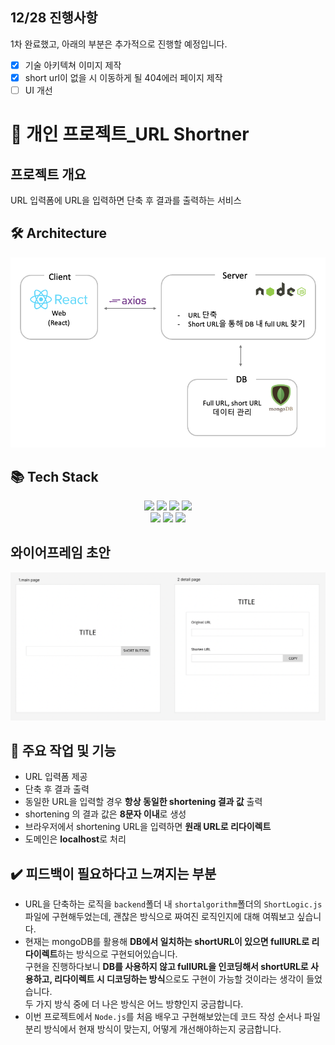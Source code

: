 ## 12/28 진행사항
1차 완료했고, 아래의 부분은 추가적으로 진행할 예정입니다.
- [x] 기술 아키텍쳐 이미지 제작
- [x] short url이 없을 시 이동하게 될 404에러 페이지 제작
- [ ] UI 개선 

# 🔎 개인 프로젝트_URL Shortner
## 프로젝트 개요
URL 입력폼에 URL을 입력하면 단축 후 결과를 출력하는 서비스
## 🛠 Architecture
<img src="./frontend/images/Architecture.png"/>

## 📚 Tech Stack 
<div align=center> 
<img src="https://img.shields.io/badge/html5-E34F26?style=for-the-badge&logo=html5&logoColor=white"> 
  <img src="https://img.shields.io/badge/css-1572B6?style=for-the-badge&logo=css3&logoColor=white"> 
  <img src="https://img.shields.io/badge/javascript-F7DF1E?style=for-the-badge&logo=javascript&logoColor=black"> 
  <img src="https://img.shields.io/badge/react-61DAFB?style=for-the-badge&logo=react&logoColor=black">
  <br/>
  <img src="https://img.shields.io/badge/node.js-339933?style=for-the-badge&logo=Node.js&logoColor=white">
  <img src="https://img.shields.io/badge/jquery-0769AD?style=for-the-badge&logo=jquery&logoColor=white">
  <img src="https://img.shields.io/badge/mongoDB-47A248?style=for-the-badge&logo=MongoDB&logoColor=white">
</div>

## 와이어프레임 초안 
<img src="./images/urlShortner_wireframe.png "/>

## 📝 주요 작업 및 기능
- URL 입력폼 제공
- 단축 후 결과 출력
- 동일한 URL을 입력할 경우 **항상 동일한 shortening 결과 값** 출력
- shortening 의 결과 값은 **8문자 이내**로 생성
- 브라우저에서 shortening URL을 입력하면 **원래 URL로 리다이렉트**
- 도메인은 **localhost**로 처리 

## ✔️ 피드백이 필요하다고 느껴지는 부분
- URL을 단축하는 로직을 `backend`폴더 내 `shortalgorithm`폴더의 `ShortLogic.js`파일에 구현해두었는데, 괜찮은 방식으로 짜여진 로직인지에 대해 여쭤보고 싶습니다.
- 현재는 mongoDB를 활용해 **DB에서 일치하는 shortURL이 있으면 fullURL로 리다이렉트**하는 방식으로 구현되어있습니다.     
구현을 진행하다보니 **DB를 사용하지 않고 fullURL을 인코딩해서 shortURL로 사용하고, 리다이렉트 시 디코딩하는 방식**으로도 구현이 가능할 것이라는 생각이 들었습니다.    
두 가지 방식 중에 더 나은 방식은 어느 방향인지 궁금합니다.
- 이번 프로젝트에서 `Node.js`를 처음 배우고 구현해보았는데 코드 작성 순서나 파일 분리 방식에서 현재 방식이 맞는지, 어떻게 개선해야하는지 궁금합니다.
